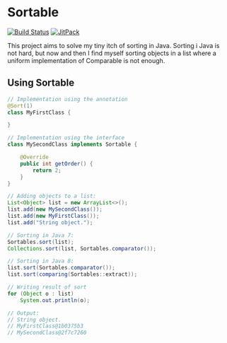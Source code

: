 # Sortable

[![Build Status](https://travis-ci.org/klakegg/sortable.svg?branch=master)](https://travis-ci.org/klakegg/sortable)
[![JitPack](https://jitpack.io/v/klakegg/sortable.svg)](https://jitpack.io/#klakegg/sortable)

This project aims to solve my tiny itch of sorting in Java. Sorting i Java is not hard, but now and then I find myself sorting objects in a list where a uniform implementation of Comparable is not enough.


## Using Sortable

```java
// Implementation using the annotation
@Sort(1)
class MyFirstClass {

}

// Implementation using the interface
class MySecondClass implements Sortable {

    @Override
    public int getOrder() {
        return 2;
    }
}

// Adding objects to a list:
List<Object> list = new ArrayList<>();
list.add(new MySecondClass());
list.add(new MyFirstClass());
list.add("String object.");

// Sorting in Java 7:
Sortables.sort(list);
Collections.sort(list, Sortables.comparator());

// Sorting in Java 8:
list.sort(Sortables.comparator());
list.sort(comparing(Sortables::extract));

// Writing result of sort
for (Object o : list)
    System.out.println(o);

// Output:
// String object.
// MyFirstClass@1b0375b3
// MySecondClass@2f7c7260
```
